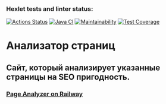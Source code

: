 ### Hexlet tests and linter status:
[![Actions Status](https://github.com/ruslVT/java-project-72/workflows/hexlet-check/badge.svg)](https://github.com/ruslVT/java-project-72/actions)
[![Java CI](https://github.com/ruslVT/java-project-72/actions/workflows/java-ci.yml/badge.svg)](https://github.com/ruslVT/java-project-72/actions/workflows/java-ci.yml)
[![Maintainability](https://api.codeclimate.com/v1/badges/f5aacfd603796cfe47ff/maintainability)](https://codeclimate.com/github/ruslVT/java-project-72/maintainability)
[![Test Coverage](https://api.codeclimate.com/v1/badges/f5aacfd603796cfe47ff/test_coverage)](https://codeclimate.com/github/ruslVT/java-project-72/test_coverage)

# Анализатор страниц
## Cайт, который анализирует указанные страницы на SEO пригодность.
### [Page Analyzer on Railway](https://java-project-72-production-1b5a.up.railway.app/)
